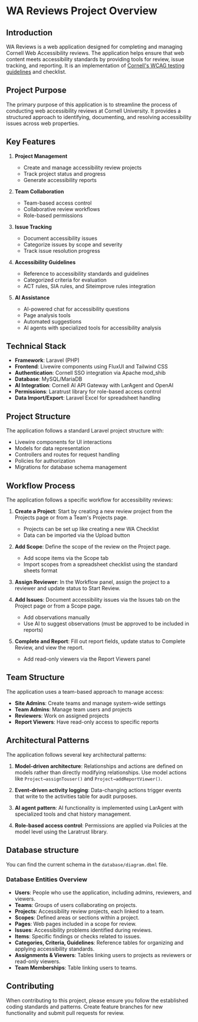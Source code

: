 # WA Reviews Project Overview

## Introduction
WA Reviews is a web application designed for completing and managing Cornell Web Accessibility reviews. The application helps ensure that web content meets accessibility standards by providing tools for review, issue tracking, and reporting. It is an implementation of [Cornell's WCAG testing guidelines](https://docs.google.com/document/d/16b77RZcTL0bWZXTkMgJNd0rfkrv-x83jktacVB8NY-U/edit?tab=t.0#heading=h.oab37tgoxnuc) and checklist.

## Project Purpose
The primary purpose of this application is to streamline the process of conducting web accessibility reviews at Cornell University. It provides a structured approach to identifying, documenting, and resolving accessibility issues across web properties.

## Key Features
1. **Project Management**
   - Create and manage accessibility review projects
   - Track project status and progress
   - Generate accessibility reports

2. **Team Collaboration**
   - Team-based access control
   - Collaborative review workflows
   - Role-based permissions

3. **Issue Tracking**
   - Document accessibility issues
   - Categorize issues by scope and severity
   - Track issue resolution progress

4. **Accessibility Guidelines**
   - Reference to accessibility standards and guidelines
   - Categorized criteria for evaluation
   - ACT rules, SIA rules, and Siteimprove rules integration

5. **AI Assistance**
   - AI-powered chat for accessibility questions
   - Page analysis tools
   - Automated suggestions
   - AI agents with specialized tools for accessibility analysis

## Technical Stack
- **Framework**: Laravel (PHP)
- **Frontend**: Livewire components using FluxUI and Tailwind CSS
- **Authentication**: Cornell SSO integration via Apache mod_shib
- **Database**: MySQL/MariaDB
- **AI Integration**: Cornell AI API Gateway with LarAgent and OpenAI
- **Permissions**: Laratrust library for role-based access control
- **Data Import/Export**: Laravel Excel for spreadsheet handling

## Project Structure
The application follows a standard Laravel project structure with:
- Livewire components for UI interactions
- Models for data representation
- Controllers and routes for request handling
- Policies for authorization
- Migrations for database schema management

## Workflow Process
The application follows a specific workflow for accessibility reviews:

1. **Create a Project**: Start by creating a new review project from the Projects page or from a Team's Projects page.
   - Projects can be set up like creating a new WA Checklist
   - Data can be imported via the Upload button

2. **Add Scope**: Define the scope of the review on the Project page.
   - Add scope items via the Scope tab
   - Import scopes from a spreadsheet checklist using the standard sheets format

3. **Assign Reviewer**: In the Workflow panel, assign the project to a reviewer and update status to Start Review.

4. **Add Issues**: Document accessibility issues via the Issues tab on the Project page or from a Scope page.
   - Add observations manually
   - Use AI to suggest observations (must be approved to be included in reports)

5. **Complete and Report**: Fill out report fields, update status to Complete Review, and view the report.
   - Add read-only viewers via the Report Viewers panel

## Team Structure
The application uses a team-based approach to manage access:

- **Site Admins**: Create teams and manage system-wide settings
- **Team Admins**: Manage team users and projects
- **Reviewers**: Work on assigned projects
- **Report Viewers**: Have read-only access to specific reports

## Architectural Patterns
The application follows several key architectural patterns:

1. **Model-driven architecture**: Relationships and actions are defined on models rather than directly modifying relationships. Use model actions like `Project→assignTouser()` and `Project→addReportViewer()`.

2. **Event-driven activity logging**: Data-changing actions trigger events that write to the activities table for audit purposes.

3. **AI agent pattern**: AI functionality is implemented using LarAgent with specialized tools and chat history management.

4. **Role-based access control**: Permissions are applied via Policies at the model level using the Laratrust library.

## Database structure
You can find the current schema in the `database/diagram.dbml` file.

### Database Entities Overview
- **Users**: People who use the application, including admins, reviewers, and viewers.
- **Teams**: Groups of users collaborating on projects.
- **Projects**: Accessibility review projects, each linked to a team.
- **Scopes**: Defined areas or sections within a project.
- **Pages**: Web pages included in a scope for review.
- **Issues**: Accessibility problems identified during reviews.
- **Items**: Specific findings or checks related to issues.
- **Categories, Criteria, Guidelines**: Reference tables for organizing and applying accessibility standards.
- **Assignments & Viewers**: Tables linking users to projects as reviewers or read-only viewers.
- **Team Memberships**: Table linking users to teams.

## Contributing
When contributing to this project, please ensure you follow the established coding standards and patterns. Create feature branches for new functionality and submit pull requests for review.
